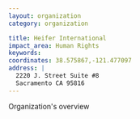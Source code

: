 ```yaml
---
layout: organization
category: organization

title: Heifer International
impact_area: Human Rights
keywords: 
coordinates: 38.575867,-121.477097
address: |
  2220 J. Street Suite #8
  Sacramento CA 95816
---
```

Organization's overview
